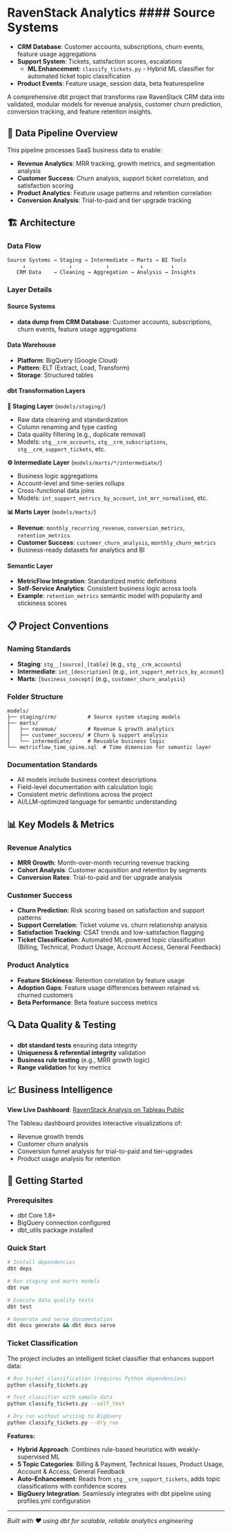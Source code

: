 # RavenStack Analytics #### **Source Systems**
- **CRM Database**: Customer accounts, subscriptions, churn events, feature usage aggregations
- **Support System**: Tickets, satisfaction scores, escalations
  - **ML Enhancement**: `classify_tickets.py` - Hybrid ML classifier for automated ticket topic classification
- **Product Events**: Feature usage, session data, beta featurespeline

A comprehensive dbt project that transforms raw RavenStack CRM data into validated, modular models for revenue analysis, customer churn prediction, conversion tracking, and feature retention insights.

## 🎯 Data Pipeline Overview

This pipeline processes SaaS business data to enable:
- **Revenue Analytics**: MRR tracking, growth metrics, and segmentation analysis
- **Customer Success**: Churn analysis, support ticket correlation, and satisfaction scoring  
- **Product Analytics**: Feature usage patterns and retention correlation
- **Conversion Analysis**: Trial-to-paid and tier upgrade tracking

## 🏗️ Architecture

### Data Flow
```
Source Systems → Staging → Intermediate → Marts → BI Tools
     ↓              ↓           ↓          ↓         ↓
   CRM Data    → Cleaning → Aggregation → Analysis → Insights
```

### Layer Details

#### **Source Systems**
- **data dump from CRM Database**: Customer accounts, subscriptions, churn events, feature usage aggregations

#### **Data Warehouse**
- **Platform**: BigQuery (Google Cloud)
- **Pattern**: ELT (Extract, Load, Transform)
- **Storage**: Structured tables

#### **dbt Transformation Layers**

**🔄 Staging Layer** (`models/staging/`)
- Raw data cleaning and standardization
- Column renaming and type casting
- Data quality filtering (e.g., duplicate removal)
- Models: `stg__crm_accounts`, `stg__crm_subscriptions`, `stg__crm_support_tickets`, etc.

**⚙️ Intermediate Layer** (`models/marts/*/intermediate/`)
- Business logic aggregations
- Account-level and time-series rollups
- Cross-functional data joins
- Models: `int_support_metrics_by_account`, `int_mrr_normalised`, etc.

**📊 Marts Layer** (`models/marts/`)
- **Revenue**: `monthly_recurring_revenue`, `conversion_metrics`, `retention_metrics`
- **Customer Success**: `customer_churn_analysis`, `monthly_churn_metrics`
- Business-ready datasets for analytics and BI

#### **Semantic Layer**
- **MetricFlow Integration**: Standardized metric definitions
- **Self-Service Analytics**: Consistent business logic across tools
- **Example**: `retention_metrics` semantic model with popularity and stickiness scores

## 📋 Project Conventions

### Naming Standards
- **Staging**: `stg__[source]_[table]` (e.g., `stg__crm_accounts`)
- **Intermediate**: `int_[description]` (e.g., `int_support_metrics_by_account`)
- **Marts**: `[business_concept]` (e.g., `customer_churn_analysis`)

### Folder Structure
```
models/
├── staging/crm/          # Source system staging models
├── marts/
│   ├── revenue/          # Revenue & growth analytics
│   ├── customer_success/ # Churn & support analysis
│   └── intermediate/     # Reusable business logic
└── metricflow_time_spine.sql  # Time dimension for semantic layer
```

### Documentation Standards
- All models include business context descriptions
- Field-level documentation with calculation logic
- Consistent metric definitions across the project
- AI/LLM-optimized language for semantic understanding

## 📊 Key Models & Metrics

### Revenue Analytics
- **MRR Growth**: Month-over-month recurring revenue tracking
- **Cohort Analysis**: Customer acquisition and retention by segments
- **Conversion Rates**: Trial-to-paid and tier upgrade analysis

### Customer Success
- **Churn Prediction**: Risk scoring based on satisfaction and support patterns  
- **Support Correlation**: Ticket volume vs. churn relationship analysis
- **Satisfaction Tracking**: CSAT trends and low-satisfaction flagging
- **Ticket Classification**: Automated ML-powered topic classification (Billing, Technical, Product Usage, Account Access, General Feedback)

### Product Analytics  
- **Feature Stickiness**: Retention correlation by feature usage
- **Adoption Gaps**: Feature usage differences between retained vs. churned customers
- **Beta Performance**: Beta feature success metrics

## 🔍 Data Quality & Testing

- **dbt standard tests** ensuring data integrity
- **Uniqueness & referential integrity** validation
- **Business rule testing** (e.g., MRR growth logic)
- **Range validation** for key metrics

## 📈 Business Intelligence

**View Live Dashboard**: [RavenStack Analysis on Tableau Public](https://public.tableau.com/views/RavenStackAnalysis/RavenStack?:language=en-US&:sid=&:redirect=auth&:display_count=n&:origin=viz_share_link)

The Tableau dashboard provides interactive visualizations of:
- Revenue growth trends
- Customer churn analysis  
- Conversion funnel analysis for trial-to-paid and tier-upgrades
- Product usage analysis for retention

## 🚀 Getting Started

### Prerequisites
- dbt Core 1.8+ 
- BigQuery connection configured
- dbt_utils package installed

### Quick Start
```bash
# Install dependencies
dbt deps

# Run staging and marts models
dbt run

# Execute data quality tests
dbt test

# Generate and serve documentation
dbt docs generate && dbt docs serve
```

### Ticket Classification
The project includes an intelligent ticket classifier that enhances support data:

```bash
# Run ticket classification (requires Python dependencies)
python classify_tickets.py

# Test classifier with sample data
python classify_tickets.py --self_test

# Dry run without writing to BigQuery
python classify_tickets.py --dry_run
```

**Features:**
- **Hybrid Approach**: Combines rule-based heuristics with weakly-supervised ML
- **5 Topic Categories**: Billing & Payment, Technical Issues, Product Usage, Account & Access, General Feedback
- **Auto-Enhancement**: Reads from `stg__crm_support_tickets`, adds topic classifications with confidence scores
- **BigQuery Integration**: Seamlessly integrates with dbt pipeline using profiles.yml configuration

---

*Built with ❤️ using dbt for scalable, reliable analytics engineering*